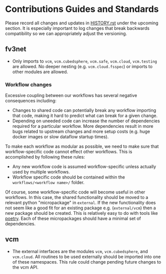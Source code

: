 # Contributions Guides and Standards

Please record all changes and updates in [HISTORY.rst](./HISTORY.rst) under the 
upcoming section.  It is especially important to log changes that break backwards 
compatibility so we can appropriately adjust the versioning.

## fv3net

- Only imports to `vcm`, `vcm.cubedsphere`, `vcm.safe`, `vcm.cloud`, `vcm.testing` are allowed. No
  deeper nesting (e.g. `vcm.cloud.fsspec`) or imports to other modules are
  allowed.

### Workflow changes

Excessive coupling between our workflows has several negative consequences including:
- Changes to shared code can potentially break any workflow importing that code, making it hard to predict what can break for a given change.
- Depending on uneeded code can increase the number of dependencies required for a particular workflow. More dependencies result in more bugs related to upstream changes and more setup costs (e.g. huge docker images or slow dataflow startup times).

To make each workflow as modular as possible, we need to make sure that workflow-specific code cannot effect other workflows. This is accomplished by following these rules:

- Any new workflow code is assumed workflow-specific unless actually used by multiple workflows.
- Workflow specific code should be contained within the  `workflows/<workflow name>/` folder.

Of course, some workflow-specific code will become useful in other workflows. In this case, the shared functionality should be moved to a relevant python "micropackage" in `external`. If the new functionality does not seem like a good fit for an existing package e.g. (`external/vcm`) then a new package should be created. This is relatively easy to do with tools like [poetry](https://github.com/python-poetry/poetry). Each of these micropackages should have a minimal set of dependencies. 

##  vcm

- The external interfaces are the modules `vcm`, `vcm.cubedsphere`, and
  `vcm.cloud`. All routines to be used externally should be imported into one
   of these namespaces. This rule could change pending future changes to the vcm API.


